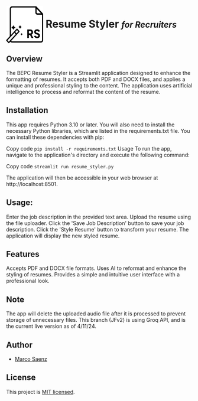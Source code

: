 # <img src="static/rs2.png" width="100" height="100" style="vertical-align: middle;"> Resume Styler <i><span style="font-size: 0.8em;">for Recruiters</span></i>

## Overview
The BEPC Resume Styler is a Streamlit application designed to enhance the formatting of resumes. It accepts both PDF and DOCX files, and applies a unique and professional styling to the content. The application uses artificial intelligence to process and reformat the content of the resume.

## Installation

This app requires Python 3.10 or later. You will also need to install the necessary Python libraries, which are listed in the requirements.txt file. You can install these dependencies with pip:

Copy code
```pip install -r requirements.txt```
Usage
To run the app, navigate to the application's directory and execute the following command:

Copy code
```streamlit run resume_styler.py```

The application will then be accessible in your web browser at http://localhost:8501.

## Usage:
Enter the job description in the provided text area.
Upload the resume using the file uploader.
Click the 'Save Job Description' button to save your job description.
Click the 'Style Resume' button to transform your resume. The application will display the new styled resume.

## Features
Accepts PDF and DOCX file formats.
Uses AI to reformat and enhance the styling of resumes.
Provides a simple and intuitive user interface with a professional look.

## Note

The app will delete the uploaded audio file after it is processed to prevent storage of unnecessary files.
This branch (JFv2) is using Groq API, and is the current live version as of 4/11/24.

## Author

- [Marco Saenz]((https://github.com/Mythmarco))

## License

This project is [MIT licensed](./LICENSE).
